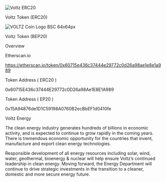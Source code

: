 ![Voltz ERC20](https://user-images.githubusercontent.com/106861778/174758432-44244aa3-51bb-45f0-a426-dd3e20985e2c.png)

Voltz Token (ERC20)

![VOLTZ Coin Logo BSC 64x64px](https://user-images.githubusercontent.com/106861778/174762274-8a6e5a54-1599-4eb1-a2f9-36fc01fbdf44.png)

Voltz Token (BEP20)

Overview

Etherscan.io

https://etherscan.io/token/0x60715e436c37444e29772c0d26a98ae1e8e1a989

Token Address ( ERC20 )

0x60715E436c37444E29772c0D26a98Ae1E8E1A989

Token Address ( EP20 )

0x15A94876de1D1C59198A0760B2ecBbEF1d0410fe

Voltz Energy

  The clean energy industry generates hundreds of billions in economic activity, and is expected to continue to grow rapidly in the coming years. There is tremendous economic opportunity for the countries that invent, manufacture and export clean energy technologies.

  Responsible development of all energy resources  including solar, wind, water, geothermal, bioenergy & nuclear will help ensure Voltz’s continued leadership in clean energy. Moving forward, the Energy Department will continue to drive strategic investments in the transition to a cleaner, domestic and more secure energy future.
